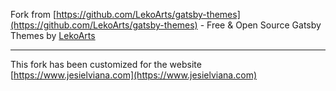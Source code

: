 
Fork from [https://github.com/LekoArts/gatsby-themes](https://github.com/LekoArts/gatsby-themes) - Free & Open Source Gatsby Themes by [LekoArts](https://github.com/LekoArts)

---

This fork has been customized for the website [https://www.jesielviana.com](https://www.jesielviana.com)

